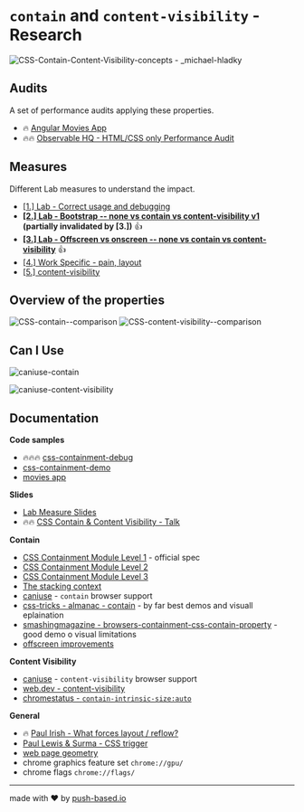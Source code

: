 # `contain` and `content-visibility` - Research
![CSS-Contain-Content-Visibility-concepts - _michael-hladky](https://user-images.githubusercontent.com/10064416/159817327-bb2a7e22-99e9-4f71-be77-84f2dfadf435.png)


## Audits
A set of performance audits applying these properties.

- 🔥 [Angular Movies App](https://github.com/push-based/angular-movies-audits/blob/main/Readme.md)
- 🔥🔥 [Observable HQ - HTML/CSS only Performance Audit ](https://github.com/push-based/observable-hq--audit)


## Measures
Different Lab measures to understand the impact.

- [[1.] Lab - Correct usage and debugging](https://github.com/push-based/css-contain-research/blob/master/usage-and-debugging)
- **[[2.] Lab - Bootstrap -- none vs contain vs content-visibility v1](https://github.com/push-based/css-contain-research/tree/master/bootstrap-v1) (partially invalidated by [3.])** 👍
- **[[3.] Lab - Offscreen vs onscreen -- none vs contain vs content-visibility](https://github.com/push-based/css-contain-research/tree/master/offscreen)** 👍
- [[4.] Work Specific - pain, layout](https://github.com/push-based/css-contain-research/tree/master/contain-impact-properties)
- [[5.] content-visibility](https://github.com/push-based/css-contain-research/tree/master/content-visibility-impact-properties)

## Overview of the properties

![CSS-contain--comparison](https://user-images.githubusercontent.com/10064416/159817372-ea9178ed-c466-454b-8e6f-83a02ef5ad6e.png)
![CSS-content-visibility--comparison](https://user-images.githubusercontent.com/95690470/159824234-5ce4dc89-45a2-4a15-81e2-4e33dace104c.png)

## Can I Use

![caniuse-contain](https://user-images.githubusercontent.com/95690470/159102200-d3232902-b71f-413d-a473-36994e26f4e9.PNG)

![caniuse-content-visibility](https://user-images.githubusercontent.com/95690470/159102242-d328c5c5-d0ba-44ad-a969-02d58a938a5e.PNG)

## Documentation

**Code samples**
- 🔥🔥🔥 [css-containment-debug](https://stackblitz.com/edit/css-containment-debug)
- [css-containment-demo](https://stackblitz.com/edit/css-containment-demo)
- [movies app](https://github.com/tastejs/angular-movies)

**Slides**
- [Lab Measure Slides](https://docs.google.com/presentation/d/1lgPbQqK2TgrP0rt3CCVpwA-LwBj3GERxjNUGF0193aM/edit?usp=sharing)
- 🔥🔥 [CSS Contain & Content Visibility - Talk](https://docs.google.com/presentation/d/1PWzVz1eqo78WpTgXuihBfnA8Fb4qDbZHVjSzk-m82qY/edit?usp=sharing)

**Contain**
- [CSS Containment Module Level 1](https://www.w3.org/TR/css-contain-1/) - official spec  
- [CSS Containment Module Level 2](https://www.w3.org/TR/css-contain-2/)
- [CSS Containment Module Level 3](https://www.w3.org/TR/css-contain-3/)
- [The stacking context](https://developer.mozilla.org/en-US/docs/Web/CSS/CSS_Positioning/Understanding_z_index/The_stacking_context)
- [caniuse](https://caniuse.com/mdn-css_properties_contain) - `contain` browser support   
- [css-tricks - almanac - contain](https://css-tricks.com/almanac/properties/c/contain/) - by far best demos and visuall eplaination
- [smashingmagazine - browsers-containment-css-contain-property](https://www.smashingmagazine.com/2019/12/browsers-containment-css-contain-property/) - good demo o visual limitations
- [offscreen improvements](https://developer.mozilla.org/en-US/docs/Web/CSS/CSS_Containment#paint_containment)

**Content Visibility**
- [caniuse](https://caniuse.com/css-content-visibility) - `content-visibility` browser support  
- [web.dev - content-visibility](https://web.dev/content-visibility/)
- [chromestatus - `contain-intrinsic-size:auto`](https://chromestatus.com/feature/6740477866934272#:~:text=Feature%3A%20auto%20keyword%20for%20contain,through%20content%2Dvisibility%3A%20auto.)

**General**
- 🔥 [Paul Irish - What forces layout / reflow?](https://gist.github.com/paulirish/5d52fb081b3570c81e3a)
- [Paul Lewis & Surma - CSS trigger](https://csstriggers.com/)
- [web page geometry](https://docs.google.com/document/d/1WZKlOSUK4XI0Le0fgCsyUTVw0dTwutZXGWwzlHXewiU)
- chrome graphics feature set `chrome://gpu/`
- chrome flags `chrome://flags/`

---

made with ❤ by [push-based.io](https://www.push-based.io)
